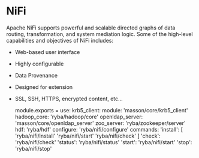 
# NiFi

Apache NiFi supports powerful and scalable directed graphs of data routing,
transformation, and system mediation logic. Some of the high-level capabilities 
and objectives of NiFi includes:
  * Web-based user interface
  * Highly configurable
  * Data Provenance
  * Designed for extension
  * SSL, SSH, HTTPS, encrypted content, etc...

      module.exports =
        use:
          krb5_client: module: 'masson/core/krb5_client'
          hadoop_core: 'ryba/hadoop/core'
          openldap_server: 'masson/core/openldap_server'
          zoo_server: 'ryba/zookeeper/server'
          hdf: 'ryba/hdf'
        configure:
          'ryba/nifi/configure'
        commands:
          'install': [
            'ryba/nifi/install'
            'ryba/nifi/start'
            'ryba/nifi/check'
          ]
          'check':
            'ryba/nifi/check'
          'status':
            'ryba/nifi/status'
          'start':
            'ryba/nifi/start'
          'stop':
            'ryba/nifi/stop'
